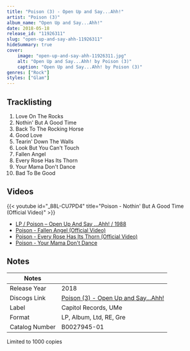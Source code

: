 ```yaml
---
title: "Poison (3) - Open Up and Say...Ahh!"
artist: "Poison (3)"
album_name: "Open Up and Say...Ahh!"
date: 2018-05-18
release_id: "11926311"
slug: "open-up-and-say-ahh-11926311"
hideSummary: true
cover:
    image: "open-up-and-say-ahh-11926311.jpg"
    alt: "Open Up and Say...Ahh! by Poison (3)"
    caption: "Open Up and Say...Ahh! by Poison (3)"
genres: ["Rock"]
styles: ["Glam"]
---
```


## Tracklisting
1. Love On The Rocks
2. Nothin' But A Good Time
3. Back To The Rocking Horse
4. Good Love
5. Tearin' Down The Walls
6. Look But You Can't Touch
7. Fallen Angel
8. Every Rose Has Its Thorn
9. Your Mama Don't Dance
10. Bad To Be Good

## Videos
{{< youtube id="_88L-CU7PD4" title="Poison - Nothin' But A Good Time (Official Video)" >}}
- [LP / Poison – Open Up And Say ...Ahh! / 1988](https://www.youtube.com/watch?v=6PuKzJ5JXMY)
- [Poison - Fallen Angel (Official Video)](https://www.youtube.com/watch?v=AelpbAegA-4)
- [Poison - Every Rose Has Its Thorn (Official Video)](https://www.youtube.com/watch?v=j2r2nDhTzO4)
- [Poison - Your Mama Don't Dance](https://www.youtube.com/watch?v=aB5JRS6JOck)


## Notes

| Notes          |             |
| ---------------| ----------- |
| Release Year   | 2018 |
| Discogs Link   | [Poison (3) - Open Up and Say...Ahh!](https://www.discogs.com/release/11926311-Poison-Open-Up-and-SayAhh) |
| Label          | Capitol Records, UMe |
| Format         | LP, Album, Ltd, RE, Gre |
| Catalog Number | B0027945-01 |

Limited to 1000 copies

